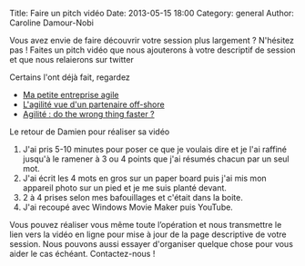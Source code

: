 Title: Faire un pitch vidéo
Date: 2013-05-15 18:00
Category: general
Author: Caroline Damour-Nobi

Vous avez envie de faire découvrir votre session plus largement ?
N'hésitez pas !
Faites un pitch vidéo que nous ajouterons à votre descriptif de session et que nous relaierons sur twitter

Certains l'ont déjà fait, regardez 

- [Ma petite entreprise agile][1]
- [L'agilité vue d'un partenaire off-shore][2]
- [Agilité : do the wrong thing faster ?][3]

Le retour de Damien pour réaliser sa vidéo
1. J'ai pris 5-10 minutes pour poser ce que je voulais dire et je l'ai raffiné jusqu'à le ramener à 3 ou 4 points que j'ai résumés chacun par un seul mot. 
2. J'ai écrit les 4 mots en gros sur un paper board puis j'ai mis mon appareil photo sur un pied et je me suis planté devant.
3. 2 à 4 prises selon mes bafouillages et c'était dans la boite. 
4. J'ai recoupé avec Windows Movie Maker puis YouTube.

Vous pouvez réaliser vous même toute l’opération et nous transmettre le lien vers la vidéo en ligne pour mise à jour de la page descriptive de votre session.
Nous pouvons aussi essayer d'organiser quelque chose pour vous aider le cas échéant.
Contactez-nous ! 

[1]: http://www.conference-agile.fr/sessions/ma-pme-agile-work-in-progress.html#.UY_XGbVNRQ0
[2]: http://www.conference-agile.fr/sessions/lagilite-vue-dun-partenaire-off-shore.html#.UY_XZLVNRQ0
[3]: http://www.conference-agile.fr/sessions/agilite-do-the-wrong-thing-faster.html#.UY_X2bVNRQ0
